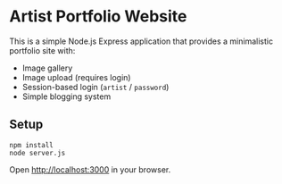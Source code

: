 # Artist Portfolio Website

This is a simple Node.js Express application that provides a minimalistic portfolio site with:

- Image gallery
- Image upload (requires login)
- Session-based login (`artist` / `password`)
- Simple blogging system

## Setup

```
npm install
node server.js
```

Open <http://localhost:3000> in your browser.
